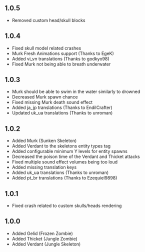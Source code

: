 ## 1.0.5

- Removed custom head/skull blocks

## 1.0.4

- Fixed skull model related crashes
- Murk Fresh Animations support (Thanks to EgeK)
- Added vi_vn translations (Thanks to godkyo98)
- Fixed Murk not being able to breath underwater

## 1.0.3

- Murk should be able to swim in the water similarly to drowned
- Decreased Murk spawn chance
- Fixed missing Murk death sound effect
- Added ja_jp translations (Thanks to EndilCrafter)
- Updated uk_ua translations (Thanks to unroman)

## 1.0.2

- Added Murk (Sunken Skeleton)
- Added Verdant to the skeletons entity types tag
- Added configurable minimum Y levels for entity spawns
- Decreased the poison time of the Verdant and Thicket attacks
- Fixed multiple sound effect volumes being too loud
- Added missing translation keys
- Added uk_ua translations (Thanks to unroman)
- Added pt_br translations (Thanks to Ezequiel9898)

## 1.0.1

- Fixed crash related to custom skulls/heads rendering

## 1.0.0

- Added Gelid (Frozen Zombie)
- Added Thicket (Jungle Zombie)
- Added Verdant (Jungle Skeleton)